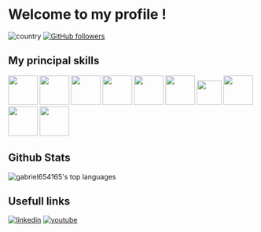 # Welcome to my profile !

![country](https://img.shields.io/badge/🌐%20%20country-France-blue)
[![GitHub followers](https://img.shields.io/github/followers/gabriel654165.svg?style=social&label=Follow&maxAge=2592000)](https://github.com/gabriel654165?tab=followers)

## My principal skills

<code><img src="https://blog.bracketshow.com/wp-content/uploads/2021/07/csharp.png" height="60"></code>
<code><img src="https://cdn.jsdelivr.net/npm/programming-languages-logos/src/cpp/cpp.png" height="60"></code>
<code><img src="https://www.flareden.fr/images/hexa/c.png" height="60"></code>
<code><img src="https://i.redd.it/tu3gt6ysfxq71.png" height="60"></code>
<code><img src="https://www.flareden.fr/images/hexa/unreal.png" height="60"></code>
<code><img src="https://www.flareden.fr/images/hexa/opengl.png" height="60"></code>
<code><img src="https://upload.wikimedia.org/wikipedia/commons/thumb/0/0b/Qt_logo_2016.svg/1200px-Qt_logo_2016.svg.png" height="50"></code>
<code><img src="https://www.flareden.fr/images/hexa/cmake.png" height="60"></code>
<code><img src="https://www.freepngimg.com/download/logo/69421-logo-distribution-ubuntu-unix-linux-hd-image-free-png.png" height="60"></code>
<code><img src="https://upload.wikimedia.org/wikipedia/commons/thumb/3/3f/Git_icon.svg/1024px-Git_icon.svg.png" height="60"></code>

## Github Stats

![gabriel654165's top languages](https://github-readme-stats.vercel.app/api/top-langs/?username=gabriel654165&layout=compact&theme=gotham)

## Usefull links

[![linkedin](https://img.shields.io/badge/LinkedIn-blue?style=flat&logo=linkedin&labelColor=blue)](https://www.linkedin.com/in/gabriel-medoukali-627746198/)
[![youtube](https://img.shields.io/badge/Youtube-red?style=flat&logo=youtube&labelColor=red)](https://www.youtube.com/channel/UCYSM25QQt-9-ui69EIh1Qyw)
